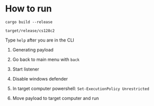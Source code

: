 # How to run

`cargo build --release`

`target/release/cs128c2`

Type `help` after you are in the CLI

1. Generating payload

2. Go back to main menu with `back`

3. Start listener

4. Disable windows defender

5. In target computer powershell: `Set-ExecutionPolicy Unrestricted`

4. Move payload to target computer and run
